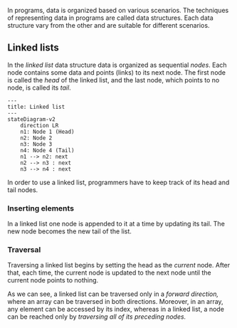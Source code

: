 In programs, data is organized based on various scenarios. The techniques of representing data in programs are called data structures. Each data structure vary from the other and are suitable for different scenarios.

## Linked lists

In the _linked list_ data structure data is organized as sequential _nodes_. Each node contains some data and points (links) to its next node. The first node is called the _head_ of the linked list, and the last node, which points to no node, is called its _tail_.

```mermaid
---
title: Linked list
---
stateDiagram-v2
    direction LR
    n1: Node 1 (Head)
    n2: Node 2
    n3: Node 3
    n4: Node 4 (Tail)
    n1 --> n2: next
    n2 --> n3 : next
    n3 --> n4 : next
```

In order to use a linked list, programmers have to keep track of its head and tail nodes.

### Inserting elements

In a linked list one node is appended to it at a time by updating its tail. The new node becomes the new tail of the list.

### Traversal

Traversing a linked list begins by setting the head as the _current_ node. After that, each time, the current node is updated to the next node until the current node points to nothing.

As we can see, a linked list can be traversed only in a _forward direction,_ where an array can be traversed in both directions. Moreover, in an array, any element can be accessed by its index, whereas in a linked list, a node can be reached only by _traversing all of its preceding nodes._
